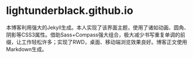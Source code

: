 lightunderblack.github.io
=========================

本博客利用强大的Jekyll生成。本人实现了该界面主题，使用了诸如动画、圆角、阴影等CSS3属性。借助Sass+Compass强大组合，极大减少书写重复单调的前缀，让工作轻松许多；实现了RWD，桌面、移动端浏览效果良好。博客正文使用Markdown生成。
